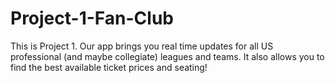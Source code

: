 # Project-1-Fan-Club
This is Project 1. Our app brings you real time updates for all US professional (and maybe collegiate) leagues and teams. It also allows you to find the best available ticket prices and seating!
